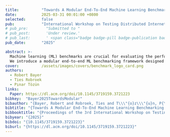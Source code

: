 ```yaml
---
title:          "Towards A Modular End-To-End Machine Learning Benchmarking Framework"
date:           2025-03-31 00:01:00 +0800
selected:       false
pub:            "International Workshop on Testing Distributed Internet of Things Systems (TDIS)"
# pub_pre:        "Submitted to "
# pub_post:       'Under review.'
# pub_last:       ' <span class="badge badge-pill badge-publication badge-success">Spotlight</span>'
pub_date:       "2025"

abstract: >-
  Machine learning (ML) benchmarks are crucial for evaluating the performance, efficiency, and scalability of ML systems, especially as the adoption of complex ML pipelines, such as retrieval-augmented generation (RAG), continues to grow. These pipelines introduce intricate execution graphs that require more advanced benchmarking approaches. Additionally, collocating workloads can improve resource efficiency but may introduce contention challenges that must be carefully managed. Detailed insights into resource utilization are necessary for effective collocation and optimized edge deployments. However, existing benchmarking frameworks often fail to capture these critical aspects.
  We introduce a modular end-to-end ML benchmarking framework designed to address these gaps. Our framework emphasizes modularity and reusability by enabling reusable pipeline stages, facilitating flexible benchmarking across diverse ML workflows. It supports complex workloads and measures their end-to-end performance. The workloads can be collocated, with the framework providing insights into resource utilization and contention between the concurrent workloads.
cover:          /assets/images/covers/benchmark_logo_card.png
authors:
  - Robert Bayer
  - Ties Robroek
  - Pınar Tözün
links:
  Paper: https://dl.acm.org/doi/10.1145/3719159.3721223
bibkey:  "Bayer2025TowardsModular"
bibauthor: "{Bayer, Robert and Robroek, Ties and T\\\"{o}z\\\"{u}n, P{\\i}nar}"
bibtitle: "{Towards A Modular End-To-End Machine Learning Benchmarking Framework}"
bibbooktitle: "{Proceedings of the 3rd International Workshop on Testing Distributed Internet of Things Systems (TDIS)}"
bibyear: "{2025}"
bibdoi: "{10.1145/3719159.3721223}"
biburl: "{https://dl.acm.org/doi/10.1145/3719159.3721223}"
---
```


